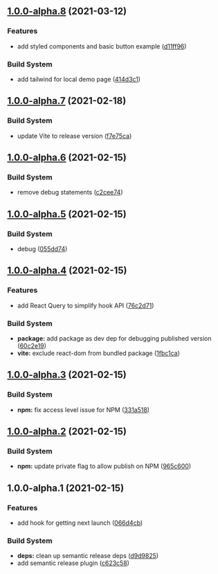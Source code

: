 ## [1.0.0-alpha.8](https://github.com/JeffBeltran/vega/compare/v1.0.0-alpha.7...v1.0.0-alpha.8) (2021-03-12)


### Features

* add styled components and basic button example ([d11ff96](https://github.com/JeffBeltran/vega/commit/d11ff961233d60c7c9a69cddb4fca47377978447))


### Build System

* add tailwind for local demo page ([414d3c1](https://github.com/JeffBeltran/vega/commit/414d3c1f09ac8bb19ad11b2ca3289bfec425e3b0))

## [1.0.0-alpha.7](https://github.com/JeffBeltran/vega/compare/v1.0.0-alpha.6...v1.0.0-alpha.7) (2021-02-18)


### Build System

* update Vite to release version ([f7e75ca](https://github.com/JeffBeltran/vega/commit/f7e75ca42a4008ba8455445195c9e07b34b7a16d))

## [1.0.0-alpha.6](https://github.com/JeffBeltran/vega/compare/v1.0.0-alpha.5...v1.0.0-alpha.6) (2021-02-15)


### Build System

* remove debug statements ([c2cee74](https://github.com/JeffBeltran/vega/commit/c2cee743b08f41dd8fb09de684f1ae697cb06a6e))

## [1.0.0-alpha.5](https://github.com/JeffBeltran/vega/compare/v1.0.0-alpha.4...v1.0.0-alpha.5) (2021-02-15)


### Build System

* debug ([055dd74](https://github.com/JeffBeltran/vega/commit/055dd745d1c66565756ab4868fd5c0265da8f946))

## [1.0.0-alpha.4](https://github.com/JeffBeltran/vega/compare/v1.0.0-alpha.3...v1.0.0-alpha.4) (2021-02-15)


### Features

* add React Query to simplify hook API ([76c2d71](https://github.com/JeffBeltran/vega/commit/76c2d71cdff85f327f3a4340f75ff4cd8a1ef959))


### Build System

* **package:** add package as dev dep for debugging published  version ([60c2e19](https://github.com/JeffBeltran/vega/commit/60c2e19160f162a28a018a044d1dadbacbe8200b))
* **vite:** exclude react-dom from bundled package ([1fbc1ca](https://github.com/JeffBeltran/vega/commit/1fbc1cab17b2b696f8b3e1ef92b0630574bb2ce9))

## [1.0.0-alpha.3](https://github.com/JeffBeltran/vega/compare/v1.0.0-alpha.2...v1.0.0-alpha.3) (2021-02-15)


### Build System

* **npm:** fix access level issue for NPM ([331a518](https://github.com/JeffBeltran/vega/commit/331a5186fd16662c91cdbca5294f9a5fedade3ba))

## [1.0.0-alpha.2](https://github.com/JeffBeltran/vega/compare/v1.0.0-alpha.1...v1.0.0-alpha.2) (2021-02-15)


### Build System

* **npm:** update private flag to allow publish on NPM ([965c600](https://github.com/JeffBeltran/vega/commit/965c600bc7b546a0bb242742f518a213dfd6e146))

## 1.0.0-alpha.1 (2021-02-15)


### Features

* add hook for getting next launch ([066d4cb](https://github.com/JeffBeltran/vega/commit/066d4cb0530c26f67e58fc40e53f0465908277b1))


### Build System

* **deps:** clean up semantic release deps ([d9d9825](https://github.com/JeffBeltran/vega/commit/d9d9825321340d07abb7ddf57b62fb1255e160e4))
* add semantic release plugin ([c623c58](https://github.com/JeffBeltran/vega/commit/c623c58c618b70b51287f4442c1ddfa1958e35e4))
